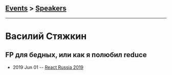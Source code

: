 ## [Events](../README.md) > [Speakers](../speakers.md)
---

# Василий Стяжкин

## FP для бедных, или как я полюбил reduce
- 2019 Jun 01 -- [React Russia 2019](https://www.youtube.com/watch?v=dTjQXOjOJWs&list=PLxa0i_ba1uugnX3ZKdzxgtnWdpMuePZh6&index=11&t=0s)    
